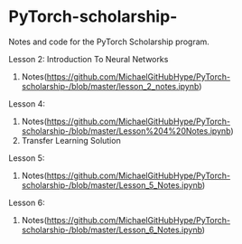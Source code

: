 # PyTorch-scholarship-
Notes and code for the PyTorch Scholarship program. 

Lesson 2: Introduction To Neural Networks 
1. Notes(https://github.com/MichaelGitHubHype/PyTorch-scholarship-/blob/master/lesson_2_notes.ipynb)

Lesson 4: 
1. Notes(https://github.com/MichaelGitHubHype/PyTorch-scholarship-/blob/master/Lesson%204%20Notes.ipynb)
2. Transfer Learning Solution 

Lesson 5: 
1. Notes(https://github.com/MichaelGitHubHype/PyTorch-scholarship-/blob/master/Lesson_5_Notes.ipynb)

Lesson 6:
1. Notes(https://github.com/MichaelGitHubHype/PyTorch-scholarship-/blob/master/Lesson_6_Notes.ipynb)
